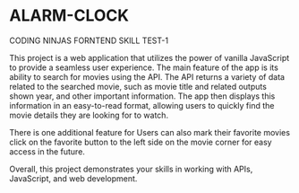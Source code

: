 # ALARM-CLOCK
CODING NINJAS FORNTEND SKILL TEST-1

This project is a web application that utilizes the power of vanilla JavaScript to provide a seamless user experience. The main feature of the app is its ability to search for movies using the API. The API returns a variety of data related to the searched movie, such as movie title and related outputs shown year, and other important information. The app then displays this information in an easy-to-read format, allowing users to quickly find the movie details they are looking for to watch.

There is one additional feature for Users can also mark their favorite movies click on the favorite button to the left side on the movie corner for easy access in the future.

Overall, this project demonstrates your skills in working with APIs, JavaScript, and web development.

